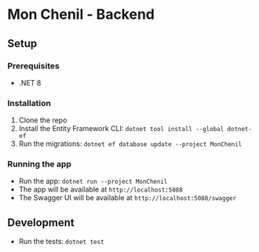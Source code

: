 # Mon Chenil - Backend

## Setup

### Prerequisites

- .NET 8

### Installation

1. Clone the repo
2. Install the Entity Framework CLI: `dotnet tool install --global dotnet-ef`
3. Run the migrations: `dotnet ef database update --project MonChenil`

### Running the app

- Run the app: `dotnet run --project MonChenil`
- The app will be available at `http://localhost:5088`
- The Swagger UI will be available at `http://localhost:5088/swagger`

## Development

- Run the tests: `dotnet test`
